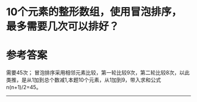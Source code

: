 # 10个元素的整形数组，使用冒泡排序，最多需要几次可以排好？


# 参考答案

需要45次；
冒泡排序采用相邻元素比较，第一轮比较9次，第二轮比较8次，以此类推，是从1加到总个数减1,本题10个元素，从1加到9，带入求和公式n(n+1)/2=45。

---